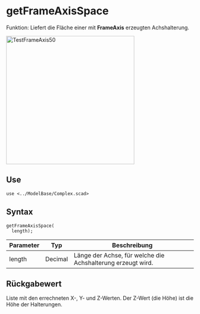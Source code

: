 # getFrameAxisSpace

Funktion: Liefert die Fläche einer mit __FrameAxis__ erzeugten Achshalterung.

<img width="344" alt="TestFrameAxis50" src="https://user-images.githubusercontent.com/48654609/168169350-8ad37a91-c90a-4ef4-9721-c32ca065ae90.png">

## Use
```
use <../ModelBase/Complex.scad>
```

## Syntax
```
getFrameAxisSpace(
  length);
```

| Parameter | Typ | Beschreibung |
| ------ | ------ | ------ |
| length | Decimal | Länge der Achse, für welche die Achshalterung erzeugt wird. |

## Rückgabewert
Liste mit den errechneten X-, Y- und Z-Werten. Der Z-Wert (die Höhe) ist die Höhe der Halterungen.
